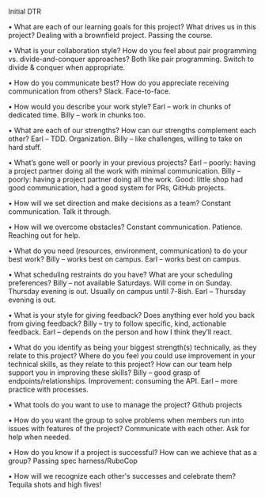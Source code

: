Initial DTR

•	What are each of our learning goals for this project? What drives us in this project?
Dealing with a brownfield project.  Passing the course.

•	What is your collaboration style? How do you feel about pair programming vs. divide-and-conquer approaches?
Both like pair programming.  Switch to divide & conquer when appropriate.

•	How do you communicate best? How do you appreciate receiving communication from others?
Slack.  Face-to-face.

•	How would you describe your work style?
Earl – work in chunks of dedicated time.
Billy – work in chunks too.

•	What are each of our strengths? How can our strengths complement each other?
Earl – TDD.  Organization.
Billy – like challenges, willing to take on hard stuff.

•	What’s gone well or poorly in your previous projects?
Earl – poorly: having a project partner doing all the work with minimal communication.
Billy –poorly: having a project partner doing all the work.  Good: little shop had good communication, had a good system for PRs, GitHub projects.

•	How will we set direction and make decisions as a team?
Constant communication.  Talk it through.

•	How will we overcome obstacles?
Constant communication.  Patience.  Reaching out for help.

•	What do you need (resources, environment, communication) to do your best work?
Billy – works best on campus.
Earl – works best on campus.

•	What scheduling restraints do you have? What are your scheduling preferences?
Billy – not available Saturdays.   Will come in on Sunday.  Thursday evening is out. Usually on campus until 7-8ish.
Earl – Thursday evening is out.

•	What is your style for giving feedback? Does anything ever hold you back from giving feedback?
Billy – try to follow specific, kind, actionable feedback.
Earl – depends on the person and how I think they’ll react.

•	What do you identify as being your biggest strength(s) technically, as they relate to this project? Where do you feel you could use improvement in your technical skills, as they relate to this project? How can our team help support you in improving these skills?
Billy – good grasp of endpoints/relationships.  Improvement: consuming the API.
Earl – more practice with processes.

•	What tools do you want to use to manage the project?
Github projects

•	How do you want the group to solve problems when members run into issues with features of the project?
Communicate with each other.  Ask for help when needed.

•	How do you know if a project is successful? How can we achieve that as a group?
Passing spec harness/RuboCop

•	How will we recognize each other's successes and celebrate them?
Tequila shots and high fives!
